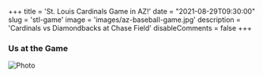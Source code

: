 +++
title = 'St. Louis Cardinals Game in AZ!'
date = "2021-08-29T09:30:00"
slug = 'stl-game'
image = 'images/az-baseball-game.jpg'
description = 'Cardinals vs Diamondbacks at Chase Field'
disableComments = false
+++

### Us at the Game

![Photo]()